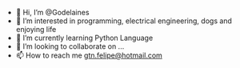 - 👋 Hi, I’m @Godelaines
- 👀 I’m interested in programming, electrical engineering, dogs and enjoying life
- 🌱 I’m currently learning Python Language
- 💞️ I’m looking to collaborate on ...
- 📫 How to reach me gtn.felipe@hotmail.com

<!---
Godelaines/Godelaines is a ✨ special ✨ repository because its `README.md` (this file) appears on your GitHub profile.
You can click the Preview link to take a look at your changes.
--->
